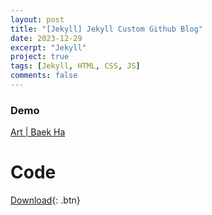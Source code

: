 ```yaml
---
layout: post
title: "[Jekyll] Jekyll Custom Github Blog"
date: 2023-12-29
excerpt: "Jekyll"
project: true
tags: [Jekyll, HTML, CSS, JS]
comments: false
---
```


### Demo
<a href="https://maggienhanna.github.io/">Art | Baek Ha</a>

# Code

[Download](https://github.com/Maggienhanna/Maggienhanna.github.io){: .btn}